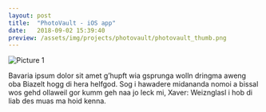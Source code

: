 ```yaml
---
layout: post
title:  "PhotoVault - iOS app"
date:   2018-09-02 15:39:40
preview: /assets/img/projects/photovault/photovault_thumb.png
---
```


![Picture 1](holder.js/800x600?auto=yes)

Bavaria ipsum dolor sit amet g’hupft wia gsprunga wolln dringma aweng oba Biazelt hogg di hera helfgod. Sog i hawadere midananda nomoi a bissal wos gehd ollaweil gor kumm geh naa jo leck mi, Xaver: Weiznglasl i hob di liab des muas ma hoid kenna.
